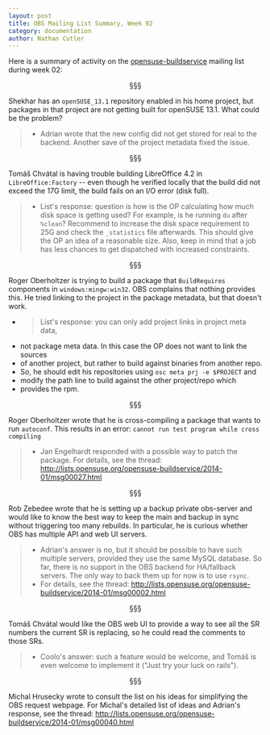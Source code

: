 ```yaml
---
layout: post
title: OBS Mailing List Summary, Week 02
category: documentation
author: Nathan Cutler
---
```


Here is a summary of activity on the
[opensuse-buildservice](http://lists.opensuse.org/opensuse-buildservice/)
mailing list during week 02:

<p align="center">§§§</p>

Shekhar has an `openSUSE_13.1` repository enabled in his home project, but 
packages in that project are not getting built for openSUSE 13.1. What
could be the problem?
> * Adrian wrote that the new config did not get stored for real to the
> backend. Another save of the project metadata fixed the issue.

<p align="center">§§§</p>

Tomáš Chvátal is having trouble building LibreOffice 4.2 in
`LibreOffice:Factory` -- even though he verified locally that the build
did not exceed the 17G limit, the build fails on an I/O error (disk full).
> * List's response: question is how is the OP calculating how much 
> disk space is getting used? For example, is he running `du` after `%clean`? 
> Recommend to increase the disk space requirement to 25G and check
> the `_statistics` file afterwards. This should give the OP an idea
> of a reasonable size. Also, keep in mind that a job has less chances to
> get dispatched with increased constraints.

<p align="center">§§§</p>

Roger Oberholtzer is trying to build a package that `BuildRequires`
components in `windows:mingw:win32`. OBS complains that nothing provides
this. He tried linking to the project in the package metadata, but that
doesn't work.
* > List's response: you can only add project links in project meta data,
* not package meta data. In this case the OP does not want to link the sources
* of another project, but rather to build against binaries from another repo.
* So, he should edit his repositories using `osc meta prj -e $PROJECT` and
* modify the path line to build against the other project/repo which
* provides the rpm.

<p align="center">§§§</p>

Roger Oberholtzer wrote that he is cross-compiling a package that wants
to run `autoconf`. This results in an error: `cannot run test program
while cross compiling`
> * Jan Engelhardt responded with a possible way to patch the package. For
> details, see the thread: <a href="http://lists.opensuse.org/opensuse-buildservice/2014-01/msg00027.html">http://lists.opensuse.org/opensuse-buildservice/2014-01/msg00027.html</a>

<p align="center">§§§</p>

Rob Zebedee wrote that he is setting up a backup private obs-server and
would like to know the best way to keep the main and backup in sync without
triggering too many rebuilds. In particular, he is curious whether OBS has
multiple API and web UI servers.
> * Adrian's answer is no, but it should be possible to have such multiple
> servers, provided they use the same MySQL database. So far, there is no
> support in the OBS backend for HA/fallback servers. The only way to back
> them up for now is to use `rsync`. 
> * For details, see the thread: <a
> href="http://lists.opensuse.org/opensuse-buildservice/2014-01/msg00002.html">http://lists.opensuse.org/opensuse-buildservice/2014-01/msg00002.html</a>

<p align="center">§§§</p>

Tomáš Chvátal would like the OBS web UI to provide a way to see all the 
SR numbers the current SR is replacing, so he could read the comments to
those SRs.
> * Coolo's answer: such a feature would be welcome, and Tomáš is even
> welcome to implement it ("Just try your luck on rails").

<p align="center">§§§</p>

Michal Hrusecky wrote to consult the list on his ideas for simplifying
the OBS request webpage. For Michal's detailed list of ideas and Adrian's
response, see the thread: <a
href="http://lists.opensuse.org/opensuse-buildservice/2014-01/msg00040.html">http://lists.opensuse.org/opensuse-buildservice/2014-01/msg00040.html</a>

